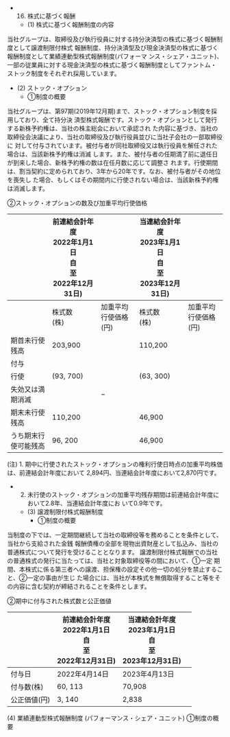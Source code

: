- 16. 株式に基づく報酬
  - (1) 株式に基づく報酬制度の内容

当社グループは、取締役及び執行役員に対する持分決済型の株式に基づく報酬制度として譲渡制限付株式 報酬制度、持分決済型及び現金決済型の株式に基づく報酬制度として業績連動型株式報酬制度(パフォーマ ンス・シェア・ユニット)、一部の従業員に対する現金決済型の株式に基づく報酬制度としてファントム・ ストック制度をそれぞれ採用しています。

- (2) ストック・オプション
  - ①制度の概要

当社グループは、第97期(2019年12月期)まで、ストック・オプション制度を採用しており、全て持分決 済型株式報酬です。ストック・オプションとして発行する新株予約権は、当社の株主総会において承認され た内容に基づき、当社の取締役会決議により、当社の取締役及び執行役員並びに当社子会社の一部取締役に 対して付与されています。被付与者が同社取締役又は執行役員を解任された場合は、当該新株予約権は消滅 します。また、被付与者の任期満了前に退任日が到来した場合、新株予約権の数は在任月数に応じて調整さ れます。行使期間は、割当契約に定められており、3年から20年です。なお、被付与者がその地位を喪失し た場合、もしくはその期間内に行使されない場合は、当該新株予約権は消滅します。

②ストック・オプションの数及び加重平均行使価格

|            | 前連結会計年度<br>2022年1月1日<br>自<br>至<br>2022年12月31日) |                 | 当連結会計年度<br>2023年1月1日<br>自<br>至<br>2023年12月31日) |                 |
|------------|------------------------------------------------|-----------------|------------------------------------------------|-----------------|
|            | 株式数<br>(株)                                     | 加重平均行使価格<br>(円) | 株式数<br>(株)                                     | 加重平均行使価格<br>(円) |
| 期首未行使残高    | 203,900                                        |                 | 110,200                                        |                 |
| 付与         |                                                |                 |                                                |                 |
| 行使         | (93, 700)                                      |                 | (63, 300)                                      |                 |
| 失効又は満期消滅   |                                                | $-$             |                                                |                 |
| 期末未行使残高    | 110,200                                        |                 | 46,900                                         |                 |
| うち期末行使可能残高 | 96, 200                                        |                 | 46,900                                         |                 |

(注) 1. 期中に行使されたストック・オプションの権利行使日時点の加重平均株価は、前連結会計年度において 2,894円、当連結会計年度において2,870円です。

- 2. 未行使のストック・オプションの加重平均残存期間は前連結会計年度において2.8年、当連結会計年度にお いて0.9年です。
  - (3) 譲渡制限付株式報酬制度
    - ①制度の概要

当制度の下では、一定期間継続して当社の取締役等を務めることを条件として、当社から支給された金銭 報酬債権の全部を現物出資財産として払込み、当社の普通株式について発行を受けることとなります。 譲渡制限付株式報酬での当社の普通株式の発行に当たっては、当社と対象取締役等の間において、①一定 期間、本株式に係る第三者への譲渡、担保権の設定その他一切の処分を禁止すること、②一定の事由が生じ た場合には、当社が本株式を無償取得すること等をその内容に含む契約が締結されることを条件とします。

②期中に付与された株式数と公正価値

|         | 前連結会計年度<br>2022年1月1日<br>自<br>至<br>2022年12月31日) | 当連結会計年度<br>2023年1月1日<br>自<br>至<br>2023年12月31日) |  |
|---------|------------------------------------------------|------------------------------------------------|--|
| 付与日     | 2022年4月14日                                     | 2023年4月13日                                     |  |
| 付与数(株)  | 60, 113                                        | 70,908                                         |  |
| 公正価値(円) | 3, 140                                         | 2,838                                          |  |

(4) 業績連動型株式報酬制度 (パフォーマンス・シェア・ユニット) ①制度の概要